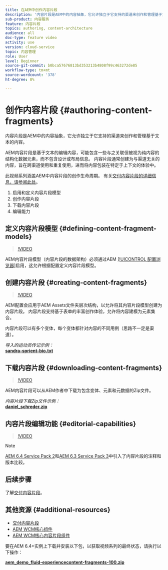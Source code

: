 ```yaml
---
title: 在AEM中创作内容片段
description: '内容片段是AEM中的内容抽象，它允许独立于它支持的渠道来创作和管理基于文本的内容。 '
sub-product: 内容服务
feature: 内容片段
topics: authoring, content-architecture
audience: all
doc-type: feature video
activity: use
version: cloud-service
topic: 内容管理
role: User
level: Beginner
source-git-commit: b0bca57676813bd353213b4808f99c463272de85
workflow-type: tm+mt
source-wordcount: '378'
ht-degree: 8%

---
```



# 创作内容片段 {#authoring-content-fragments}

内容片段是AEM中的内容抽象，它允许独立于它支持的渠道来创作和管理基于文本的内容。

AEM内容片段是基于文本的编辑内容，可能包含一些与之关联但被视为纯内容的结构化数据元素，而不包含设计或布局信息。 内容片段通常创建为与渠道无关的内容，旨在跨渠道使用和重复使用，进而将内容包装在特定于上下文的体验中。

此视频系列涵盖AEM中内容片段的创作生命周期。 有关[交付内容片段的详细信息，请参阅此处](content-fragments-delivery-feature-video-use.md)。

1. 启用和定义内容片段模型
2. 创作内容片段
3. 下载内容片段
4. 编辑能力

## 定义内容片段模型 {#defining-content-fragment-models}

>[!VIDEO](https://video.tv.adobe.com/v/22452/?quality=12&learn=on)

AEM内容片段模型（内容片段的数据架构）必须通过AEM [[!UICONTROL 配置浏览器]](https://docs.adobe.com/content/help/en/experience-manager-cloud-service/implementing/developing/configurations.html)启用，这允许根据配置定义内容片段模型。

## 创建内容片段 {#creating-content-fragments}

>[!VIDEO](https://video.tv.adobe.com/v/22451/?quality=12&learn=on)

AEM配置会应用于AEM Assets文件夹层次结构，以允许将其内容片段模型创建为内容片段。 内容片段支持基于表单的丰富创作体验，允许将内容建模为元素集合。

内容片段可以有多个变体，每个变体都针对内容的不同用例（思路不一定是渠道）。

*导入的运动员传记示例：*\
**[sandra-sprient-bio.txt](assets/sandra-sprient-bio.txt)**

## 下载内容片段 {#downloading-content-fragments}

>[!VIDEO](https://video.tv.adobe.com/v/22450/?quality=12&learn=on)

AEM内容片段可以从AEM作者中下载为包含变体、元素和元数据的Zip文件。

*内容片段下载Zip文件示例：*\
**[daniel_schreder.zip](assets/daniel_schreder.zip)**

## 内容片段编辑功能 {#editorial-capabilities}

>[!VIDEO](https://video.tv.adobe.com/v/25891/?quality=12&learn=on)

>[!NOTE]
>
> [AEM 6.4 Service Pack 2](https://helpx.adobe.com/cn/experience-manager/aem-releases-updates.html)和[AEM 6.3 Service Pack 3](https://helpx.adobe.com/cn/experience-manager/6-3/release-notes/sp3-release-notes.html)中引入了内容片段的注释和版本比较。

## 后续步骤

了解[交付内容片段](content-fragments-delivery-feature-video-use.md)。

## 其他资源 {#additional-resources}

* [交付内容片段](content-fragments-delivery-feature-video-use.md)
* [AEM WCM核心组件](https://docs.adobe.com/content/help/zh-Hans/experience-manager-core-components/using/introduction.html)
* [AEM WCM核心内容片段组件](https://docs.adobe.com/content/help/zh-Hans/experience-manager-core-components/using/components/content-fragment-component.html)

要在AEM 6.4+实例上下载并安装以下包，以获取视频系列的最终状态，请执行以下操作：

**[aem_demo_fluid-experiencecontent-fragments-100.zip](assets/aem_demo_fluid-experiencescontent-fragments-100.zip)**
